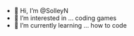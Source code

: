- 👋 Hi, I’m @SolleyN
- 👀 I’m interested in ... coding games
- 🌱 I’m currently learning ... how to code


<!---
SolleyN/SolleyN is a ✨ special ✨ repository because its `README.md` (this file) appears on your GitHub profile.
You can click the Preview link to take a look at your changes.
--->
